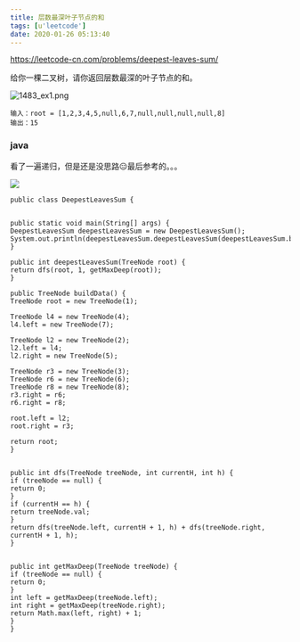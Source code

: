 ```yaml
---
title: 层数最深叶子节点的和
tags: [u'leetcode']
date: 2020-01-26 05:13:40
---
```



https://leetcode-cn.com/problems/deepest-leaves-sum/


给你一棵二叉树，请你返回层数最深的叶子节点的和。

![1483_ex1.png](https://assets.leetcode-cn.com/aliyun-lc-upload/uploads/2019/12/28/1483_ex1.png)

```
输入：root = [1,2,3,4,5,null,6,7,null,null,null,null,8]
输出：15
```


### java

看了一遍递归，但是还是没思路😑最后参考的。。。


![](https://beer-1256523277.cos.ap-shanghai.myqcloud.com/blog/20200126211053.png)


```
public class DeepestLeavesSum {


public static void main(String[] args) {
DeepestLeavesSum deepestLeavesSum = new DeepestLeavesSum();
System.out.println(deepestLeavesSum.deepestLeavesSum(deepestLeavesSum.buildData()));
}

public int deepestLeavesSum(TreeNode root) {
return dfs(root, 1, getMaxDeep(root));
}

public TreeNode buildData() {
TreeNode root = new TreeNode(1);

TreeNode l4 = new TreeNode(4);
l4.left = new TreeNode(7);

TreeNode l2 = new TreeNode(2);
l2.left = l4;
l2.right = new TreeNode(5);

TreeNode r3 = new TreeNode(3);
TreeNode r6 = new TreeNode(6);
TreeNode r8 = new TreeNode(8);
r3.right = r6;
r6.right = r8;

root.left = l2;
root.right = r3;

return root;
}


public int dfs(TreeNode treeNode, int currentH, int h) {
if (treeNode == null) {
return 0;
}
if (currentH == h) {
return treeNode.val;
}
return dfs(treeNode.left, currentH + 1, h) + dfs(treeNode.right, currentH + 1, h);
}


public int getMaxDeep(TreeNode treeNode) {
if (treeNode == null) {
return 0;
}
int left = getMaxDeep(treeNode.left);
int right = getMaxDeep(treeNode.right);
return Math.max(left, right) + 1;
}
}

```

